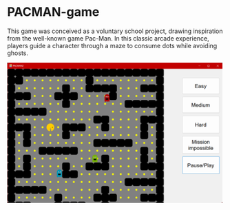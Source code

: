 # PACMAN-game

This game was conceived as a voluntary school project, 
drawing inspiration from the well-known game Pac-Man. In this classic arcade experience, 
players guide a character through a maze to consume dots while avoiding ghosts.

<img src="ImgPacman.png" width="500"/>

